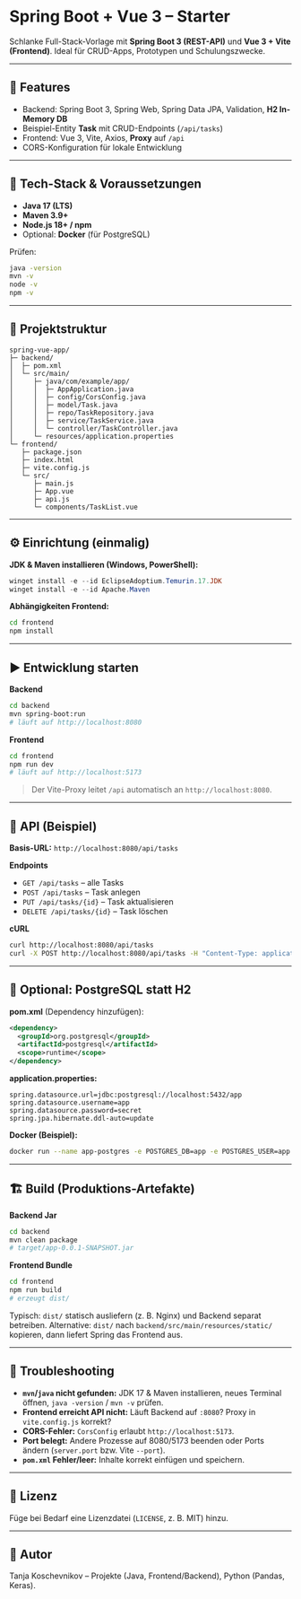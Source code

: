 # Spring Boot + Vue 3 – Starter

Schlanke Full-Stack-Vorlage mit **Spring Boot 3 (REST-API)** und **Vue 3 + Vite (Frontend)**.
Ideal für CRUD-Apps, Prototypen und Schulungszwecke.

---

## 🚀 Features

* Backend: Spring Boot 3, Spring Web, Spring Data JPA, Validation, **H2 In-Memory DB**
* Beispiel-Entity **Task** mit CRUD-Endpoints (`/api/tasks`)
* Frontend: Vue 3, Vite, Axios, **Proxy** auf `/api`
* CORS-Konfiguration für lokale Entwicklung

---

## 🧰 Tech-Stack & Voraussetzungen

* **Java 17 (LTS)**
* **Maven 3.9+**
* **Node.js 18+ / npm**
* Optional: **Docker** (für PostgreSQL)

Prüfen:

```bash
java -version
mvn -v
node -v
npm -v
```

---

## 📁 Projektstruktur

```
spring-vue-app/
├─ backend/
│  ├─ pom.xml
│  └─ src/main/
│     ├─ java/com/example/app/
│     │  ├─ AppApplication.java
│     │  ├─ config/CorsConfig.java
│     │  ├─ model/Task.java
│     │  ├─ repo/TaskRepository.java
│     │  ├─ service/TaskService.java
│     │  └─ controller/TaskController.java
│     └─ resources/application.properties
└─ frontend/
   ├─ package.json
   ├─ index.html
   ├─ vite.config.js
   └─ src/
      ├─ main.js
      ├─ App.vue
      ├─ api.js
      └─ components/TaskList.vue
```

---

## ⚙️ Einrichtung (einmalig)

**JDK & Maven installieren (Windows, PowerShell):**

```powershell
winget install -e --id EclipseAdoptium.Temurin.17.JDK
winget install -e --id Apache.Maven
```

**Abhängigkeiten Frontend:**

```bash
cd frontend
npm install
```

---

## ▶️ Entwicklung starten

**Backend**

```bash
cd backend
mvn spring-boot:run
# läuft auf http://localhost:8080
```

**Frontend**

```bash
cd frontend
npm run dev
# läuft auf http://localhost:5173
```

> Der Vite-Proxy leitet `/api` automatisch an `http://localhost:8080`.

---

## 🔌 API (Beispiel)

**Basis-URL:** `http://localhost:8080/api/tasks`

**Endpoints**

* `GET /api/tasks` – alle Tasks
* `POST /api/tasks` – Task anlegen
* `PUT /api/tasks/{id}` – Task aktualisieren
* `DELETE /api/tasks/{id}` – Task löschen

**cURL**

```bash
curl http://localhost:8080/api/tasks
curl -X POST http://localhost:8080/api/tasks -H "Content-Type: application/json" -d "{\"title\":\"Neu\",\"completed\":false}"
```

---

## 🐘 Optional: PostgreSQL statt H2

**pom.xml** (Dependency hinzufügen):

```xml
<dependency>
  <groupId>org.postgresql</groupId>
  <artifactId>postgresql</artifactId>
  <scope>runtime</scope>
</dependency>
```

**application.properties:**

```properties
spring.datasource.url=jdbc:postgresql://localhost:5432/app
spring.datasource.username=app
spring.datasource.password=secret
spring.jpa.hibernate.ddl-auto=update
```

**Docker (Beispiel):**

```bash
docker run --name app-postgres -e POSTGRES_DB=app -e POSTGRES_USER=app -e POSTGRES_PASSWORD=secret -p 5432:5432 -d postgres:16-alpine
```

---

## 🏗️ Build (Produktions-Artefakte)

**Backend Jar**

```bash
cd backend
mvn clean package
# target/app-0.0.1-SNAPSHOT.jar
```

**Frontend Bundle**

```bash
cd frontend
npm run build
# erzeugt dist/
```

Typisch: `dist/` statisch ausliefern (z. B. Nginx) und Backend separat betreiben.
Alternative: `dist/` nach `backend/src/main/resources/static/` kopieren, dann liefert Spring das Frontend aus.

---

## 🧪 Troubleshooting

* **`mvn`/`java` nicht gefunden:** JDK 17 & Maven installieren, neues Terminal öffnen, `java -version` / `mvn -v` prüfen.
* **Frontend erreicht API nicht:** Läuft Backend auf `:8080`? Proxy in `vite.config.js` korrekt?
* **CORS-Fehler:** `CorsConfig` erlaubt `http://localhost:5173`.
* **Port belegt:** Andere Prozesse auf 8080/5173 beenden oder Ports ändern (`server.port` bzw. Vite `--port`).
* **`pom.xml` Fehler/leer:** Inhalte korrekt einfügen und speichern.

---

## 📜 Lizenz

Füge bei Bedarf eine Lizenzdatei (`LICENSE`, z. B. MIT) hinzu.

---

## 👤 Autor

Tanja Koschevnikov – Projekte (Java, Frontend/Backend), Python (Pandas, Keras).

 
 
